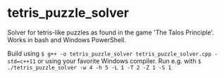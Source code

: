 # tetris_puzzle_solver
Solver for tetris-like puzzles as found in the game 'The Talos Principle'.
Works in bash and Windows PowerShell.

Build using `$ g++ -o tetris_puzzle_solver tetris_puzzle_solver.cpp -std=c++11` or using your favorite Windows compiler.
Run e.g. with `$ ./tetris_puzzle_solver -w 4 -h 5 -L 1 -T 2 -Z 1 -S 1`
